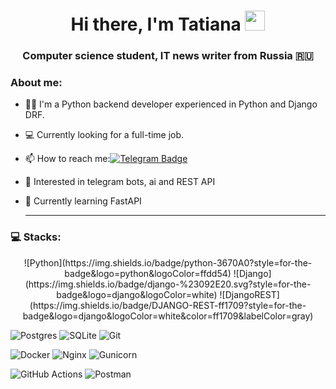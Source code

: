 <h1 align="center">Hi there, I'm Tatiana <img src="https://github.com/blackcater/blackcater/raw/main/images/Hi.gif" height="32"/></h1>
<h3 align="center">Computer science student, IT news writer from Russia 🇷🇺</h3>

### About me:
- :woman_technologist: I'm a Python backend developer experienced in Python and Django DRF.
- :computer: Currently looking for a full-time job.
- 📫 How to reach me:[![Telegram Badge](https://img.shields.io/badge/-Telegram-blue?style=flat&logo=Telegram&logoColor=white)](https://t.me/tatiana_ssharova)
- 👀 Interested in telegram bots, ai and REST API
- 🌱 Currently learning FastAPI
  
   ---

### 💻 Stacks:
<p align="center">
![Python](https://img.shields.io/badge/python-3670A0?style=for-the-badge&logo=python&logoColor=ffdd54) ![Django](https://img.shields.io/badge/django-%23092E20.svg?style=for-the-badge&logo=django&logoColor=white) ![DjangoREST](https://img.shields.io/badge/DJANGO-REST-ff1709?style=for-the-badge&logo=django&logoColor=white&color=ff1709&labelColor=gray)

![Postgres](https://img.shields.io/badge/postgres-%23316192.svg?style=for-the-badge&logo=postgresql&logoColor=white) ![SQLite](https://img.shields.io/badge/sqlite-%2307405e.svg?style=for-the-badge&logo=sqlite&logoColor=white) ![Git](https://img.shields.io/badge/git-%23F05033.svg?style=for-the-badge&logo=git&logoColor=white)

![Docker](https://img.shields.io/badge/docker-%230db7ed.svg?style=for-the-badge&logo=docker&logoColor=white) ![Nginx](https://img.shields.io/badge/nginx-%23009639.svg?style=for-the-badge&logo=nginx&logoColor=white) ![Gunicorn](https://img.shields.io/badge/gunicorn-%298729.svg?style=for-the-badge&logo=gunicorn&logoColor=white)

![GitHub Actions](https://img.shields.io/badge/github%20actions-%232671E5.svg?style=for-the-badge&logo=githubactions&logoColor=white) ![Postman](https://img.shields.io/badge/Postman-FF6C37?style=for-the-badge&logo=postman&logoColor=white)
</p>

<!---
TatianaSharova/TatianaSharova is a ✨ special ✨ repository because its `README.md` (this file) appears on your GitHub profile.
You can click the Preview link to take a look at your changes.
--->
